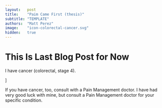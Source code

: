 ```yaml
---
layout:   post
title:    "Paim Came First (thesis)"
subtitle: "TEMPLATE"
authors:  "Matt Perez"
image:    "icon-colorectal-cancer.svg"
hidden:   true
---
```


<div style='display:none; '>
 <p>In maitenance for cdolorectal cancer.</p>
</div>

<h1>This Is Last Blog Post for Now</h1>
 <p>I have cancer (colorectal, stage 4).</p> ]

 <p>If you have cancer, too, consult with a Pain Management doctor. I have had very good luck with mine, but consult a Pain Management doctor for your specific condition.</p>